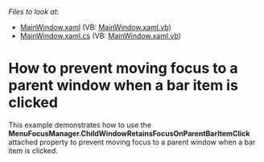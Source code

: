 <!-- default file list -->
*Files to look at*:

* [MainWindow.xaml](./CS/MainWindow.xaml) (VB: [MainWindow.xaml.vb](./VB/MainWindow.xaml.vb))
* [MainWindow.xaml.cs](./CS/MainWindow.xaml.cs) (VB: [MainWindow.xaml.vb](./VB/MainWindow.xaml.vb))
<!-- default file list end -->
# How to prevent moving focus to a parent window when a bar item is clicked


<p>This example demonstrates how to use the <strong>MenuFocusManager.</strong><strong>ChildWindowRetainsFocusOnParentBarItemClick</strong> attached property to prevent moving focus to a parent window when a bar item is clicked.</p>

<br/>


